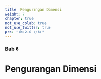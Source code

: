 ```yaml
---
title: Pengurangan Dimensi
weight: 7
chapter: true
not_use_colab: true
not_use_twitter: true
pre: "<b>2.6 </b>"
---
```


### Bab 6

# Pengurangan Dimensi